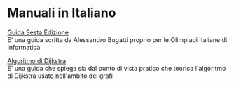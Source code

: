 <h1>Manuali in Italiano</h1>

[Guida Sesta Edizione](https://github.com/fralabi/CybergroundCoding/blob/main/ManualiItaliano/Guida%20sesta%20edizione.pdf) <br>
E' una guida scritta da Alessandro Bugatti proprio per le Olimpiadi Italiane di Informatica <br>

[Algoritmo di Dijkstra](https://github.com/fralabi/CybergroundCoding/blob/main/ManualiItaliano/Algoritmo%20di%20Dijkstra.pdf) <br>
E' una guida che spiega sia dal punto di vista pratico che teorica l'algoritmo di Dijkstra usato nell'ambito dei grafi <br>
